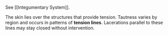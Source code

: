See [[Integumentary System]].

The skin lies over the structures that provide tension. Tautness varies by region and occurs in patterns of **tension lines**. Lacerations parallel to these lines may stay closed without intervention. 